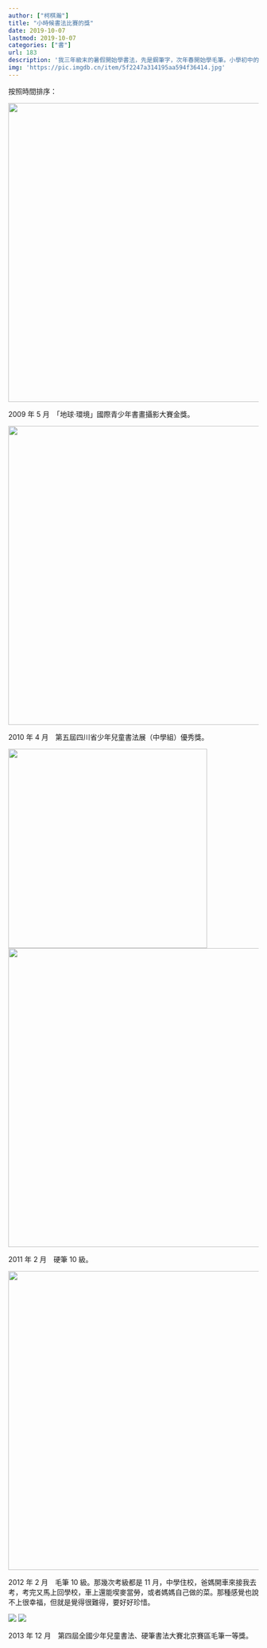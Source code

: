 ```yaml
---
author: ["柯棋瀚"]
title: "小時候書法比賽的獎"
date: 2019-10-07
lastmod: 2019-10-07
categories: ["書"]
url: 183
description: '我三年級末的暑假開始學書法，先是鋼筆字，次年春開始學毛筆。小學初中的時候經常參加一些書法比賽，但大多數時候名次都不怎麼高。下面挑一些好看些的發上來。'
img: 'https://pic.imgdb.cn/item/5f2247a314195aa594f36414.jpg'
---
```


按照時間排序：

<img src="https://pic.superbed.cn/item/5d9ad350451253d178e60acc.jpg" width="600">

2009 年 5 月　「地球·環境」國際青少年書畫攝影大賽金獎。

<img src="https://pic.superbed.cn/item/5d9ad350451253d178e60ac3.jpg" width="600">

2010 年 4 月　第五屆四川省少年兒童書法展（中學組）優秀獎。

<img src="https://pic.superbed.cn/item/5d9ad350451253d178e60ad6.jpg" width="400">

<img src="https://pic.superbed.cn/item/5d9ad350451253d178e60ad0.jpg" width="600">

2011 年 2 月　硬筆 10 級。

<img src="https://pic.superbed.cn/item/5d9ad350451253d178e60ace.jpg" width="600">

2012 年 2 月　毛筆 10 級。那幾次考級都是 11 月，中學住校，爸媽開車來接我去考，考完又馬上回學校，車上還能喫麥當勞，或者媽媽自己做的菜。那種感覺也說不上很幸福，但就是覺得很難得，要好好珍惜。

<img src="https://pic.superbed.cn/item/5d9ad350451253d178e60ac8.jpg">

<img src="https://pic.superbed.cn/item/5d9ad350451253d178e60aca.jpg">

2013 年 12 月　第四屆全國少年兒童書法、硬筆書法大賽北京賽區毛筆一等獎。
